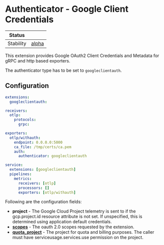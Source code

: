 # Authenticator - Google Client Credentials

| Status        |           |
| ------------- |-----------|
| Stability     | [alpha]  |

[alpha]: https://github.com/open-telemetry/opentelemetry-collector#alpha

This extension provides Google OAuth2 Client Credentials and Metadata for gRPC and http based exporters.

The authenticator type has to be set to `googleclientauth`.

## Configuration

```yaml
extensions:
  googleclientauth:

receivers:
  otlp:
    protocols:
      grpc:

exporters:
  otlp/withauth:
    endpoint: 0.0.0.0:5000
    ca_file: /tmp/certs/ca.pem
    auth:
      authenticator: googleclientauth

service:
  extensions: [googleclientauth]
  pipelines:
    metrics:
      receivers: [otlp]
      processors: []
      exporters: [otlp/withauth]
```

Following are the configuration fields:
- **project** - The Google Cloud Project telemetry is sent to if the gcp.project.id resource attribute is not set. If unspecified, this is determined using application default credentials.
- [**scopes**](https://datatracker.ietf.org/doc/html/rfc6749#section-3.3) - The oauth 2.0 scopes requested by the extension.
- [**quota_project**](https://cloud.google.com/apis/docs/system-parameters) - The project for quota and billing purposes. The caller must have serviceusage.services.use permission on the project.
